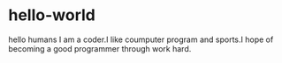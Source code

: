 # hello-world
hello humans
I am a coder.I like coumputer program and sports.I hope of becoming a good programmer through work hard.
